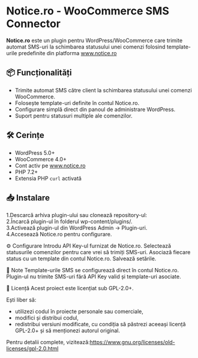 # Notice.ro - WooCommerce SMS Connector

**Notice.ro** este un plugin pentru WordPress/WooCommerce care trimite automat SMS-uri la schimbarea statusului unei comenzi folosind template-urile predefinite din platforma www.notice.ro

## 📦 Funcționalități
- Trimite automat SMS către client la schimbarea statusului unei comenzi WooCommerce.
- Folosește template-uri definite în contul Notice.ro.
- Configurare simplă direct din panoul de administrare WordPress.
- Suport pentru statusuri multiple ale comenzilor.

## 🛠 Cerințe
- WordPress 5.0+  
- WooCommerce 4.0+  
- Cont activ pe www.notice.ro  
- PHP 7.2+  
- Extensia PHP `curl` activată

## 📥 Instalare
1.Descarcă arhiva plugin-ului sau clonează repository-ul:<br>
2.Încarcă plugin-ul în folderul wp-content/plugins/.<br>
3.Activează plugin-ul din WordPress Admin → Plugin-uri.<br>
4.Accesează Notice.ro pentru configurare.

⚙️ Configurare
Introdu API Key-ul furnizat de Notice.ro.
Selectează statusurile comenzilor pentru care vrei să trimiți SMS-uri.
Asociază fiecare status cu un template din contul Notice.ro.
Salvează setările.

📌 Note
Template-urile SMS se configurează direct în contul Notice.ro.
Plugin-ul nu trimite SMS-uri fără API Key valid și template-uri asociate.

📄 Licență
Acest proiect este licențiat sub GPL-2.0+.

Ești liber să:
- utilizezi codul în proiecte personale sau comerciale,
- modifici și distribui codul,
- redistribui versiuni modificate, cu condiția să păstrezi aceeași licență GPL-2.0+ și să menționezi autorul original.

Pentru detalii complete, vizitează:https://www.gnu.org/licenses/old-licenses/gpl-2.0.html
